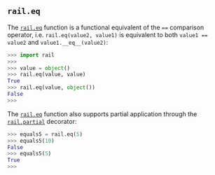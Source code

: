 ## `rail.eq`

The [`rail.eq`](#raileq) function is a functional equivalent of the `==` comparison operator, i.e. `rail.eq(value2, value1)` is equivalent to both `value1 == value2` and `value1.__eq__(value2)`:

```python
>>> import rail
>>>
>>> value = object()
>>> rail.eq(value, value)
True
>>> rail.eq(value, object())
False
>>>
```

The [`rail.eq`](#raileq) function also supports partial application through the [`rail.partial`](./rail.partial.md#railpartial) decorator:

```python
>>> equals5 = rail.eq(5)
>>> equals5(10)
False
>>> equals5(5)
True
>>>
```
